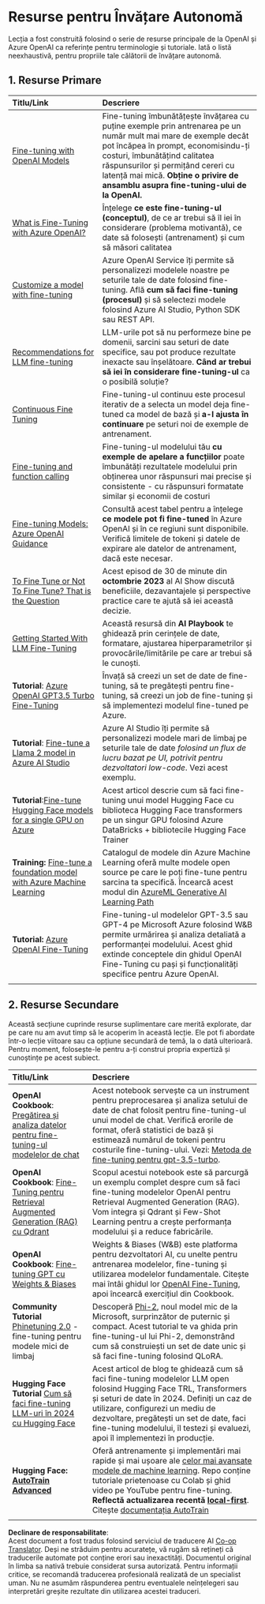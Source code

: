 <!--
CO_OP_TRANSLATOR_METADATA:
{
  "original_hash": "c2f423d1402f71ca3869ec135bb77d16",
  "translation_date": "2025-07-09T18:08:34+00:00",
  "source_file": "18-fine-tuning/RESOURCES.md",
  "language_code": "ro"
}
-->
# Resurse pentru Învățare Autonomă

Lecția a fost construită folosind o serie de resurse principale de la OpenAI și Azure OpenAI ca referințe pentru terminologie și tutoriale. Iată o listă neexhaustivă, pentru propriile tale călătorii de învățare autonomă.

## 1. Resurse Primare

| Titlu/Link                                                                                                                                                                                                                   | Descriere                                                                                                                                                                                                                                                                                                                   |
| :--------------------------------------------------------------------------------------------------------------------------------------------------------------------------------------------------------------------------- | :---------------------------------------------------------------------------------------------------------------------------------------------------------------------------------------------------------------------------------------------------------------------------------------------------------------------------- |
| [Fine-tuning with OpenAI Models](https://platform.openai.com/docs/guides/fine-tuning?WT.mc_id=academic-105485-koreyst)                                                                                                       | Fine-tuning îmbunătățește învățarea cu puține exemple prin antrenarea pe un număr mult mai mare de exemple decât pot încăpea în prompt, economisindu-ți costuri, îmbunătățind calitatea răspunsurilor și permițând cereri cu latență mai mică. **Obține o privire de ansamblu asupra fine-tuning-ului de la OpenAI.**                                                                                    |
| [What is Fine-Tuning with Azure OpenAI?](https://learn.microsoft.com/azure/ai-services/openai/concepts/fine-tuning-considerations#what-is-fine-tuning-with-azure-openai?WT.mc_id=academic-105485-koreyst)                   | Înțelege **ce este fine-tuning-ul (conceptul)**, de ce ar trebui să îl iei în considerare (problema motivantă), ce date să folosești (antrenament) și cum să măsori calitatea                                                                                                                                                                           |
| [Customize a model with fine-tuning](https://learn.microsoft.com/azure/ai-services/openai/how-to/fine-tuning?tabs=turbo%2Cpython&pivots=programming-language-studio#continuous-fine-tuning?WT.mc_id=academic-105485-koreyst) | Azure OpenAI Service îți permite să personalizezi modelele noastre pe seturile tale de date folosind fine-tuning. Află **cum să faci fine-tuning (procesul)** și să selectezi modele folosind Azure AI Studio, Python SDK sau REST API.                                                                                                                                |
| [Recommendations for LLM fine-tuning](https://learn.microsoft.com/ai/playbook/technology-guidance/generative-ai/working-with-llms/fine-tuning-recommend?WT.mc_id=academic-105485-koreyst)                                    | LLM-urile pot să nu performeze bine pe domenii, sarcini sau seturi de date specifice, sau pot produce rezultate inexacte sau înșelătoare. **Când ar trebui să iei în considerare fine-tuning-ul** ca o posibilă soluție?                                                                                                                                  |
| [Continuous Fine Tuning](https://learn.microsoft.com/azure/ai-services/openai/how-to/fine-tuning?tabs=turbo%2Cpython&pivots=programming-language-studio#continuous-fine-tuning?WT.mc_id=academic-105485-koreyst)             | Fine-tuning-ul continuu este procesul iterativ de a selecta un model deja fine-tuned ca model de bază și **a-l ajusta în continuare** pe seturi noi de exemple de antrenament.                                                                                                                                                     |
| [Fine-tuning and function calling](https://learn.microsoft.com/azure/ai-services/openai/how-to/fine-tuning-functions?WT.mc_id=academic-105485-koreyst)                                                                       | Fine-tuning-ul modelului tău **cu exemple de apelare a funcțiilor** poate îmbunătăți rezultatele modelului prin obținerea unor răspunsuri mai precise și consistente - cu răspunsuri formatate similar și economii de costuri                                                                                                                                        |
| [Fine-tuning Models: Azure OpenAI Guidance](https://learn.microsoft.com/azure/ai-services/openai/concepts/models#fine-tuning-models?WT.mc_id=academic-105485-koreyst)                                                        | Consultă acest tabel pentru a înțelege **ce modele pot fi fine-tuned** în Azure OpenAI și în ce regiuni sunt disponibile. Verifică limitele de tokeni și datele de expirare ale datelor de antrenament, dacă este necesar.                                                                                                                            |
| [To Fine Tune or Not To Fine Tune? That is the Question](https://learn.microsoft.com/shows/ai-show/to-fine-tune-or-not-fine-tune-that-is-the-question?WT.mc_id=academic-105485-koreyst)                                      | Acest episod de 30 de minute din **octombrie 2023** al AI Show discută beneficiile, dezavantajele și perspective practice care te ajută să iei această decizie.                                                                                                                                                                                        |
| [Getting Started With LLM Fine-Tuning](https://learn.microsoft.com/ai/playbook/technology-guidance/generative-ai/working-with-llms/fine-tuning-recommend?WT.mc_id=academic-105485-koreyst)                                             | Această resursă din **AI Playbook** te ghidează prin cerințele de date, formatare, ajustarea hiperparametrilor și provocările/limitările pe care ar trebui să le cunoști.                                                                                                                                                                         |
| **Tutorial**: [Azure OpenAI GPT3.5 Turbo Fine-Tuning](https://learn.microsoft.com/azure/ai-services/openai/tutorials/fine-tune?tabs=python%2Ccommand-line?WT.mc_id=academic-105485-koreyst)                                  | Învață să creezi un set de date de fine-tuning, să te pregătești pentru fine-tuning, să creezi un job de fine-tuning și să implementezi modelul fine-tuned pe Azure.                                                                                                                                                                                    |
| **Tutorial**: [Fine-tune a Llama 2 model in Azure AI Studio](https://learn.microsoft.com/azure/ai-studio/how-to/fine-tune-model-llama?WT.mc_id=academic-105485-koreyst)                                                      | Azure AI Studio îți permite să personalizezi modele mari de limbaj pe seturile tale de date _folosind un flux de lucru bazat pe UI, potrivit pentru dezvoltatori low-code_. Vezi acest exemplu.                                                                                                                                                               |
| **Tutorial**:[Fine-tune Hugging Face models for a single GPU on Azure](https://learn.microsoft.com/azure/databricks/machine-learning/train-model/huggingface/fine-tune-model?WT.mc_id=academic-105485-koreyst)               | Acest articol descrie cum să faci fine-tuning unui model Hugging Face cu biblioteca Hugging Face transformers pe un singur GPU folosind Azure DataBricks + bibliotecile Hugging Face Trainer                                                                                                                                                |
| **Training:** [Fine-tune a foundation model with Azure Machine Learning](https://learn.microsoft.com/training/modules/finetune-foundation-model-with-azure-machine-learning/?WT.mc_id=academic-105485-koreyst)         | Catalogul de modele din Azure Machine Learning oferă multe modele open source pe care le poți fine-tune pentru sarcina ta specifică. Încearcă acest modul din [AzureML Generative AI Learning Path](https://learn.microsoft.com/training/paths/work-with-generative-models-azure-machine-learning/?WT.mc_id=academic-105485-koreyst) |
| **Tutorial:** [Azure OpenAI Fine-Tuning](https://docs.wandb.ai/guides/integrations/azure-openai-fine-tuning?WT.mc_id=academic-105485-koreyst)                                                                                | Fine-tuning-ul modelelor GPT-3.5 sau GPT-4 pe Microsoft Azure folosind W&B permite urmărirea și analiza detaliată a performanței modelului. Acest ghid extinde conceptele din ghidul OpenAI Fine-Tuning cu pași și funcționalități specifice pentru Azure OpenAI.                                                                         |
|                                                                                                                                                                                                                              |                                                                                                                                                                                                                                                                                                                               |

## 2. Resurse Secundare

Această secțiune cuprinde resurse suplimentare care merită explorate, dar pe care nu am avut timp să le acoperim în această lecție. Ele pot fi abordate într-o lecție viitoare sau ca opțiune secundară de temă, la o dată ulterioară. Pentru moment, folosește-le pentru a-ți construi propria expertiză și cunoștințe pe acest subiect.

| Titlu/Link                                                                                                                                                                                                            | Descriere                                                                                                                                                                                                                                                                                                                                                                                                                                                                                                                 |
| :-------------------------------------------------------------------------------------------------------------------------------------------------------------------------------------------------------------------- | :-------------------------------------------------------------------------------------------------------------------------------------------------------------------------------------------------------------------------------------------------------------------------------------------------------------------------------------------------------------------------------------------------------------------------------------------------------------------------------------------------------------------------- |
| **OpenAI Cookbook**: [Pregătirea și analiza datelor pentru fine-tuning-ul modelelor de chat](https://cookbook.openai.com/examples/chat_finetuning_data_prep?WT.mc_id=academic-105485-koreyst)                                      | Acest notebook servește ca un instrument pentru preprocesarea și analiza setului de date de chat folosit pentru fine-tuning-ul unui model de chat. Verifică erorile de format, oferă statistici de bază și estimează numărul de tokeni pentru costurile fine-tuning-ului. Vezi: [Metoda de fine-tuning pentru gpt-3.5-turbo](https://platform.openai.com/docs/guides/fine-tuning?WT.mc_id=academic-105485-koreyst).                                                                                                                                                                   |
| **OpenAI Cookbook**: [Fine-Tuning pentru Retrieval Augmented Generation (RAG) cu Qdrant](https://cookbook.openai.com/examples/fine-tuned_qa/ft_retrieval_augmented_generation_qdrant?WT.mc_id=academic-105485-koreyst) | Scopul acestui notebook este să parcurgă un exemplu complet despre cum să faci fine-tuning modelelor OpenAI pentru Retrieval Augmented Generation (RAG). Vom integra și Qdrant și Few-Shot Learning pentru a crește performanța modelului și a reduce fabricările.                                                                                                                                                                                                                                                                |
| **OpenAI Cookbook**: [Fine-tuning GPT cu Weights & Biases](https://cookbook.openai.com/examples/third_party/gpt_finetuning_with_wandb?WT.mc_id=academic-105485-koreyst)                                             | Weights & Biases (W&B) este platforma pentru dezvoltatori AI, cu unelte pentru antrenarea modelelor, fine-tuning și utilizarea modelelor fundamentale. Citește mai întâi ghidul lor [OpenAI Fine-Tuning](https://docs.wandb.ai/guides/integrations/openai-fine-tuning/?WT.mc_id=academic-105485-koreyst), apoi încearcă exercițiul din Cookbook.                                                                                                                                                                                                                  |
| **Community Tutorial** [Phinetuning 2.0](https://huggingface.co/blog/g-ronimo/phinetuning?WT.mc_id=academic-105485-koreyst) - fine-tuning pentru modele mici de limbaj                                                   | Descoperă [Phi-2](https://www.microsoft.com/research/blog/phi-2-the-surprising-power-of-small-language-models/?WT.mc_id=academic-105485-koreyst), noul model mic de la Microsoft, surprinzător de puternic și compact. Acest tutorial te va ghida prin fine-tuning-ul lui Phi-2, demonstrând cum să construiești un set de date unic și să faci fine-tuning folosind QLoRA.                                                                                                                                                                       |
| **Hugging Face Tutorial** [Cum să faci fine-tuning LLM-uri în 2024 cu Hugging Face](https://www.philschmid.de/fine-tune-llms-in-2024-with-trl?WT.mc_id=academic-105485-koreyst)                                               | Acest articol de blog te ghidează cum să faci fine-tuning modelelor LLM open folosind Hugging Face TRL, Transformers și seturi de date în 2024. Definiți un caz de utilizare, configurezi un mediu de dezvoltare, pregătești un set de date, faci fine-tuning modelului, îl testezi și evaluezi, apoi îl implementezi în producție.                                                                                                                                                                                                                                                                |
| **Hugging Face: [AutoTrain Advanced](https://github.com/huggingface/autotrain-advanced?WT.mc_id=academic-105485-koreyst)**                                                                                            | Oferă antrenamente și implementări mai rapide și mai ușoare ale [celor mai avansate modele de machine learning](https://twitter.com/abhi1thakur/status/1755167674894557291?WT.mc_id=academic-105485-koreyst). Repo conține tutoriale prietenoase cu Colab și ghid video pe YouTube pentru fine-tuning. **Reflectă actualizarea recentă [local-first](https://twitter.com/abhi1thakur/status/1750828141805777057?WT.mc_id=academic-105485-koreyst)**. Citește [documentația AutoTrain](https://huggingface.co/autotrain?WT.mc_id=academic-105485-koreyst) |
|                                                                                                                                                                                                                       |                                                                                                                                                                                                                                                                                                                                                                                                                                                                                                                             |

**Declinare de responsabilitate**:  
Acest document a fost tradus folosind serviciul de traducere AI [Co-op Translator](https://github.com/Azure/co-op-translator). Deși ne străduim pentru acuratețe, vă rugăm să rețineți că traducerile automate pot conține erori sau inexactități. Documentul original în limba sa nativă trebuie considerat sursa autorizată. Pentru informații critice, se recomandă traducerea profesională realizată de un specialist uman. Nu ne asumăm răspunderea pentru eventualele neînțelegeri sau interpretări greșite rezultate din utilizarea acestei traduceri.